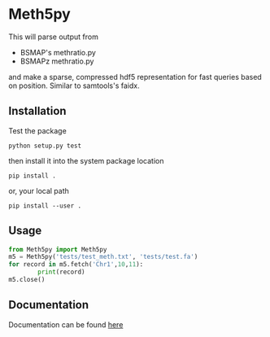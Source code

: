 Meth5py
==========

This will parse output from

* BSMAP's methratio.py
* BSMAPz methratio.py

and make a sparse, compressed hdf5 representation for fast queries based on position. Similar to samtools's faidx.

Installation
------------

Test the package

```
python setup.py test
```

then install it into the system package location

```
pip install .
```

or, your local path

```
pip install --user .
```

Usage
-------------

```python
from Meth5py import Meth5py
m5 = Meth5py('tests/test_meth.txt', 'tests/test.fa')
for record in m5.fetch('Chr1',10,11):
        print(record)
m5.close()
```

Documentation
-------------

Documentation can be found [here](Documentation.md)
